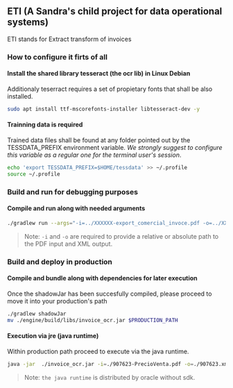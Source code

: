 ## ETI (A Sandra's child project for data operational systems)
ETI stands for Extract transform of invoices

### How to configure it firts of all
#### Install the shared library tesseract (the ocr lib) in Linux Debian
Additionaly teserract requires a set of propietary fonts that shall be also installed.
```sh
sudo apt install ttf-mscorefonts-installer libtesseract-dev -y
```

#### Trainning data is required
Trained data files shall be found at any folder pointed out by the TESSDATA_PREFIX environment variable.
*We strongly suggest to configure this variable as a regular one for the terminal user's session*.
```sh
echo 'export TESSDATA_PREFIX=$HOME/tessdata' >> ~/.profile
source ~/.profile
```

### Build and run for debugging purposes
#### Compile and run along with needed arguments
```sh
./gradlew run --args="-i=../XXXXXX-export_comercial_invoce.pdf -o=../XXXXXX-export_comercial_invoce.xml"
```
> Note: `-i` and `-o` are required to provide a relative or absolute path to the PDF input and XML output.


### Build and deploy in production
#### Compile and bundle along with dependencies for later execution
Once the shadowJar has been succesfully compiled, please proceed to move it into your production's path 
```sh
./gradlew shadowJar
mv ./engine/build/libs/invoice_ocr.jar $PRODUCTION_PATH
```

#### Execution via jre (java runtime)
Within production path proceed to execute via the java runtime.
```sh
java -jar  ./invoice_ocr.jar -i=./907623-PrecioVenta.pdf -o=./907623.xml
```
> Note: `the java runtime` is distributed by oracle without sdk.



